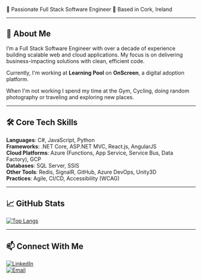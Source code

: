 🎯 Passionate Full Stack Software Engineer
📍 Based in Cork, Ireland 

---

## 🚀 About Me

I’m a Full Stack Software Engineer with over a decade of experience building scalable web and cloud applications. My focus is on delivering business-impacting solutions with clean, efficient code.  

Currently, I'm working at **Learning Pool** on **OnScreen**, a digital adoption platform.

When I'm not working I spend my time at the Gym, Cycling, doing random photography or traveling and exploring new places.

---

## 🛠️ Core Tech Skills

**Languages**: C#, JavaScript, Python  
**Frameworks**: .NET Core, ASP.NET MVC, React.js, AngularJS  
**Cloud Platforms**: Azure (Functions, App Service, Service Bus, Data Factory), GCP  
**Databases**: SQL Server, SSIS  
**Other Tools**: Redis, SignalR, GitHub, Azure DevOps, Unity3D  
**Practices**: Agile, CI/CD, Accessibility (WCAG)

---

## 📈 GitHub Stats

[![Top Langs](https://github-readme-stats.vercel.app/api/top-langs/?username=brandondsz&layout=compact&theme=radical)](https://github.com/brandondsz)

---

## 📫 Connect With Me

[![LinkedIn](https://img.shields.io/badge/-LinkedIn-blue?style=flat-square&logo=linkedin)](https://linkedin.com/in/brandondsz)  
[![Email](https://img.shields.io/badge/-Email-black?style=flat-square&logo=gmail)](mailto:brandondsz.goa@gmail.com)
